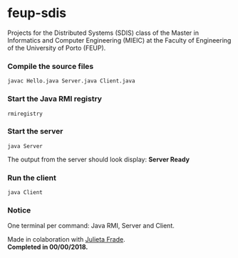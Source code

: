 # feup-sdis
Projects for the Distributed Systems (SDIS) class of the Master in Informatics and Computer Engineering (MIEIC) at the Faculty of Engineering of the University of Porto (FEUP). 

### Compile the source files
```
javac Hello.java Server.java Client.java
```

### Start the Java RMI registry
```
rmiregistry
```

### Start the server
```
java Server
```
The output from the server should look display: **Server Ready**

### Run the client
```
java Client
```

### Notice
One terminal per command: Java RMI, Server and Client.

Made in colaboration with [Julieta Frade](https://github.com/julietafrade97).<br>
**Completed in 00/00/2018.**
